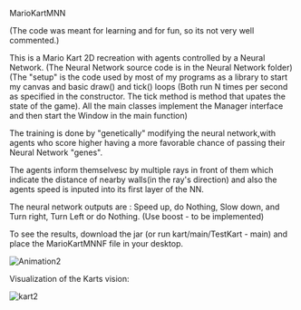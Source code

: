 
MarioKartMNN

(The code was meant for learning and for fun, so its not very well commented.)

This is a Mario Kart 2D recreation with agents controlled by a Neural Network. (The Neural Network source code is in the Neural Network folder)
(The "setup" is the code used by most of my programs as a library to start my canvas and basic draw() and tick() loops (Both run N times per second as specified in the constructor. The tick method is method that upates the state of the game). All the main classes implement the Manager interface and then start the Window in the main function)

The training is done by "genetically" modifying the neural network,with agents who score higher having a more favorable chance of passing their Neural Network "genes".

The agents inform themselvesc by multiple rays in front of them which indicate the distance of nearby walls(in the ray's direction) and also the agents speed is inputed into its first layer of the NN.

The neural network outputs are : Speed up, do Nothing, Slow down, and Turn right, Turn Left or do Nothing. (Use boost - to be implemented)

To see the results, download the jar (or run kart/main/TestKart - main) and place the MarioKartMNNF file in your desktop.

![Animation2](https://user-images.githubusercontent.com/86021222/152413801-7f88d220-f123-4b84-97f1-4e12577c022b.gif)

Visualization of the Karts vision:

![kart2](https://user-images.githubusercontent.com/86021222/152414152-26050265-4f99-4306-a2f4-6537919ce212.png)



